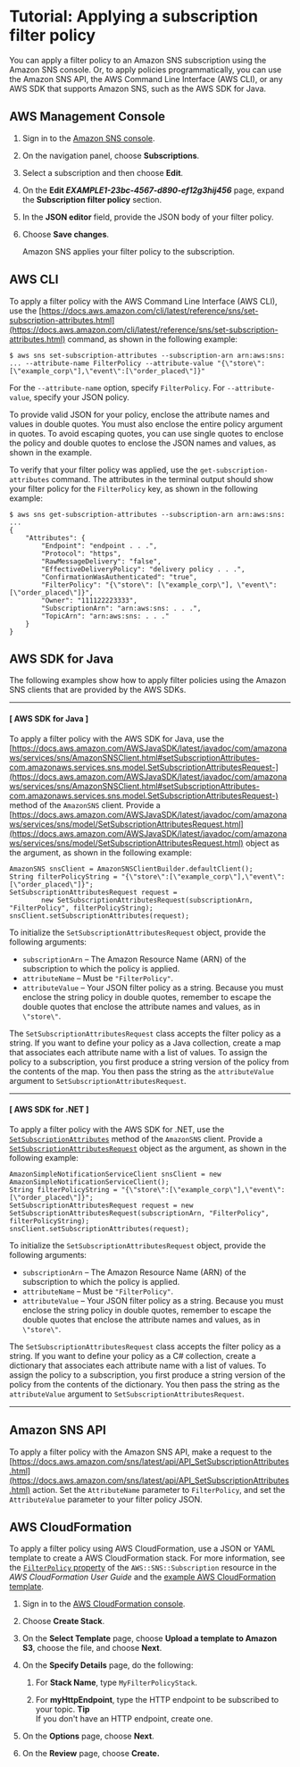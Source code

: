 # Tutorial: Applying a subscription filter policy<a name="message-filtering-apply"></a>

You can apply a filter policy to an Amazon SNS subscription using the Amazon SNS console\. Or, to apply policies programmatically, you can use the Amazon SNS API, the AWS Command Line Interface \(AWS CLI\), or any AWS SDK that supports Amazon SNS, such as the AWS SDK for Java\.

## AWS Management Console<a name="message-filtering-apply-console"></a>

1. Sign in to the [Amazon SNS console](https://console.aws.amazon.com/sns/home)\.

1. On the navigation panel, choose **Subscriptions**\.

1. Select a subscription and then choose **Edit**\.

1. On the **Edit *EXAMPLE1\-23bc\-4567\-d890\-ef12g3hij456*** page, expand the **Subscription filter policy** section\.

1. In the **JSON editor** field, provide the JSON body of your filter policy\.

1. Choose **Save changes**\.

   Amazon SNS applies your filter policy to the subscription\.

## AWS CLI<a name="message-filtering-apply-cli"></a>

To apply a filter policy with the AWS Command Line Interface \(AWS CLI\), use the [https://docs.aws.amazon.com/cli/latest/reference/sns/set-subscription-attributes.html](https://docs.aws.amazon.com/cli/latest/reference/sns/set-subscription-attributes.html) command, as shown in the following example: 

```
$ aws sns set-subscription-attributes --subscription-arn arn:aws:sns: ... --attribute-name FilterPolicy --attribute-value "{\"store\":[\"example_corp\"],\"event\":[\"order_placed\"]}"
```

For the `--attribute-name` option, specify `FilterPolicy`\. For `--attribute-value`, specify your JSON policy\. 

To provide valid JSON for your policy, enclose the attribute names and values in double quotes\. You must also enclose the entire policy argument in quotes\. To avoid escaping quotes, you can use single quotes to enclose the policy and double quotes to enclose the JSON names and values, as shown in the example\.

To verify that your filter policy was applied, use the `get-subscription-attributes` command\. The attributes in the terminal output should show your filter policy for the `FilterPolicy` key, as shown in the following example:

```
$ aws sns get-subscription-attributes --subscription-arn arn:aws:sns: ...
{
    "Attributes": {
        "Endpoint": "endpoint . . .", 
        "Protocol": "https",
        "RawMessageDelivery": "false", 
        "EffectiveDeliveryPolicy": "delivery policy . . .",
        "ConfirmationWasAuthenticated": "true", 
        "FilterPolicy": "{\"store\": [\"example_corp\"], \"event\": [\"order_placed\"]}", 
        "Owner": "111122223333", 
        "SubscriptionArn": "arn:aws:sns: . . .", 
        "TopicArn": "arn:aws:sns: . . ."
    }
}
```

## AWS SDK for Java<a name="message-filtering-apply-sdks"></a>

The following examples show how to apply filter policies using the Amazon SNS clients that are provided by the AWS SDKs\.

------
#### [ AWS SDK for Java ]

To apply a filter policy with the AWS SDK for Java, use the [https://docs.aws.amazon.com/AWSJavaSDK/latest/javadoc/com/amazonaws/services/sns/AmazonSNSClient.html#setSubscriptionAttributes-com.amazonaws.services.sns.model.SetSubscriptionAttributesRequest-](https://docs.aws.amazon.com/AWSJavaSDK/latest/javadoc/com/amazonaws/services/sns/AmazonSNSClient.html#setSubscriptionAttributes-com.amazonaws.services.sns.model.SetSubscriptionAttributesRequest-) method of the `AmazonSNS` client\. Provide a [https://docs.aws.amazon.com/AWSJavaSDK/latest/javadoc/com/amazonaws/services/sns/model/SetSubscriptionAttributesRequest.html](https://docs.aws.amazon.com/AWSJavaSDK/latest/javadoc/com/amazonaws/services/sns/model/SetSubscriptionAttributesRequest.html) object as the argument, as shown in the following example:

```
AmazonSNS snsClient = AmazonSNSClientBuilder.defaultClient();
String filterPolicyString = "{\"store\":[\"example_corp\"],\"event\":[\"order_placed\"]}";
SetSubscriptionAttributesRequest request =
        new SetSubscriptionAttributesRequest(subscriptionArn, "FilterPolicy", filterPolicyString);
snsClient.setSubscriptionAttributes(request);
```

To initialize the `SetSubscriptionAttributesRequest` object, provide the following arguments:
+ `subscriptionArn` – The Amazon Resource Name \(ARN\) of the subscription to which the policy is applied\.
+ `attributeName` – Must be `"FilterPolicy"`\.
+ `attributeValue` – Your JSON filter policy as a string\. Because you must enclose the string policy in double quotes, remember to escape the double quotes that enclose the attribute names and values, as in `\"store\"`\.

The `SetSubscriptionAttributesRequest` class accepts the filter policy as a string\. If you want to define your policy as a Java collection, create a map that associates each attribute name with a list of values\. To assign the policy to a subscription, you first produce a string version of the policy from the contents of the map\. You then pass the string as the `attributeValue` argument to `SetSubscriptionAttributesRequest`\. 

------
#### [ AWS SDK for \.NET ]

To apply a filter policy with the AWS SDK for \.NET, use the [ `SetSubscriptionAttributes`](https://docs.aws.amazon.com/sdkfornet/v3/apidocs/items/SNS/MSNSSetSubscriptionAttributesSetSubscriptionAttributesRequest.html) method of the `AmazonSNS` client\. Provide a [ `SetSubscriptionAttributesRequest`](https://docs.aws.amazon.com/sdkfornet/v3/apidocs/items/SNS/TSetSubscriptionAttributesRequest.html) object as the argument, as shown in the following example:

```
AmazonSimpleNotificationServiceClient snsClient = new AmazonSimpleNotificationServiceClient();
String filterPolicyString = "{\"store\":[\"example_corp\"],\"event\":[\"order_placed\"]}";
SetSubscriptionAttributesRequest request = new SetSubscriptionAttributesRequest(subscriptionArn, "FilterPolicy", filterPolicyString);
snsClient.setSubscriptionAttributes(request);
```

To initialize the `SetSubscriptionAttributesRequest` object, provide the following arguments:
+ `subscriptionArn` – The Amazon Resource Name \(ARN\) of the subscription to which the policy is applied\.
+ `attributeName` – Must be `"FilterPolicy"`\.
+ `attributeValue` – Your JSON filter policy as a string\. Because you must enclose the string policy in double quotes, remember to escape the double quotes that enclose the attribute names and values, as in `\"store\"`\.

The `SetSubscriptionAttributesRequest` class accepts the filter policy as a string\. If you want to define your policy as a C\# collection, create a dictionary that associates each attribute name with a list of values\. To assign the policy to a subscription, you first produce a string version of the policy from the contents of the dictionary\. You then pass the string as the `attributeValue` argument to `SetSubscriptionAttributesRequest`\. 

------

## Amazon SNS API<a name="message-filtering-apply-api"></a>

To apply a filter policy with the Amazon SNS API, make a request to the [https://docs.aws.amazon.com/sns/latest/api/API_SetSubscriptionAttributes.html](https://docs.aws.amazon.com/sns/latest/api/API_SetSubscriptionAttributes.html) action\. Set the `AttributeName` parameter to `FilterPolicy`, and set the `AttributeValue` parameter to your filter policy JSON\.

## AWS CloudFormation<a name="message-filtering-apply-cloudformation"></a>

To apply a filter policy using AWS CloudFormation, use a JSON or YAML template to create a AWS CloudFormation stack\. For more information, see the [`FilterPolicy` property](https://docs.aws.amazon.com/AWSCloudFormation/latest/UserGuide/aws-resource-sns-subscription.html#cfn-sns-subscription-filterpolicy) of the `AWS::SNS::Subscription` resource in the *AWS CloudFormation User Guide* and the [example AWS CloudFormation template](https://github.com/aws-samples/aws-sns-samples/blob/master/templates/SNS-Subscription-Attributes-Tutorial-CloudFormation.template)\.

1. Sign in to the [AWS CloudFormation console](https://console.aws.amazon.com/cloudformation)\.

1. Choose **Create Stack**\.

1. On the **Select Template** page, choose **Upload a template to Amazon S3**, choose the file, and choose **Next**\.

1. On the **Specify Details** page, do the following:

   1. For **Stack Name**, type `MyFilterPolicyStack`\.

   1. For **myHttpEndpoint**, type the HTTP endpoint to be subscribed to your topic\.
**Tip**  
If you don't have an HTTP endpoint, create one\.

1. On the **Options** page, choose **Next**\.

1. On the **Review** page, choose **Create\.**